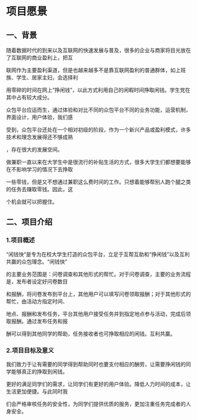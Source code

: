 ﻿ # **项目愿景**



## **一、背景**

随着数据时代的到来以及互联网的快速发展与普及，很多的企业与商家将目光放在了互联网的商业盈利上，把互

联网作为主要盈利渠道，但是也越来越多不是靠互联网盈利的普通群体，如上班族、学生、居家主妇，会选择利

用零碎的时间在网上“挣闲钱”，以此方式利用自己的闲暇时间挣取闲钱。学生党在其中占有较大成分。

众包平台应运而生，通过体验和对比不同的众包平台不同的业务功能，运营机制，界面设计，用户体验，我们感

受到，众包平台还处在一个相对初级的阶段，作为一个新兴产品或盈利模式，许多技术和理念发展得还不够成熟

，存在很大的发展空间。

做兼职一直以来在大学生中是很流行的补贴生活的方式，很多大学生们都想要能够在不影响学习的情况下去挣取

一些零钱，但是又不想通过兼职这么费时间的工作。只想着能够帮别人跑个腿之类的任务去赚取零钱。因此，这

个机会就可以把握住。


## **二、项目介绍**

### **1.项目概述**

“闲钱快”是专为在校大学生打造的众包平台，立足于互帮互助和“挣闲钱”以及互利共赢的众包理念。“闲钱快”

的主要业务范围是：问卷调查和其他形式的帮忙。对于问卷调查，主要的业务流程是，发布者设定好问卷数目

和报酬，将问卷发布到平台上，其他用户可以填写问卷领取报酬；对于其他形式的帮忙，由活动方指定时间、

地点、报酬和发布任务，平台其他用户接受任务并到指定地点参与活动，完成后领取报酬。通过发布任务和报

酬可以得到其他同学的帮助，任务接收者也可挣取相应的闲钱。互利共赢。

### **2.项目目标及意义**

我们致力于让有需要的同学得到帮助同时也要支付相应的酬劳，让需要挣闲钱的同学能够真正的挣取到闲钱。

更好的满足同学们的需求，让同学们有更好的用户体验。降低人力时间的成本，让生活更加便捷。与此同时我

们会严格审核任务的安全性，为同学们提供优质的服务，更加注重任务完成者的人身安全。
